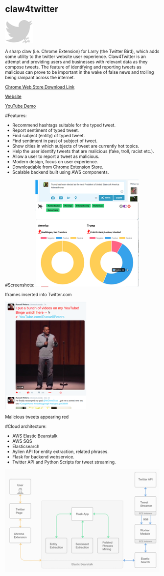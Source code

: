 # claw4twitter

<img src="images/claw.jpg"/>

A sharp claw (i.e. Chrome Extension) for Larry (the Twitter Bird), which adds some utility to the twitter website user experience. Claw4Twitter is an attempt and providing users and businesses with relevant data as they compose tweets. The feature of identifying and reporting tweets as malicious can prove to be important in the wake of false news and trolling being rampant across the internet.

[Chrome Web Store Download Link](https://chrome.google.com/webstore/detail/claw4twitter/pdohffpcbhglhgaijgonjedlcnjaiagd)

[Website](https://somyavasudevan.github.io/)

[YouTube Demo](https://youtu.be/_J1AU9RsFgM)

#Features:
- Recommend hashtags suitable for the typed tweet.
- Report sentiment of typed tweet.
- Find subject (entity) of typed tweet.
- Find sentiment in past of subject of tweet.
- Show cities in which subjects of tweet are currently hot topics.
- Help the user identify tweets that are malicious (fake, troll, racist etc.).
- Allow a user to report a tweet as malicious. 
- Modern design, focus on user experience.
- Downloadable from Chrome Extension Store.
- Scalable backend built using AWS components.


#Screenshots:
![Iframes inserted into Twitter.com](/images/scr1.png?raw=true "Iframes inserted into twitter.com")

Iframes inserted into Twitter.com

![Malicious tweets appear red](/images/scr2.png?raw=true "Malicious tweets appear red")

Malicious tweets appearing red

#Cloud architecture:
- AWS Elastic Beanstalk
- AWS SQS
- Elasticsearch
- Aylien API for entity extraction, related phrases.
- Flask for backend webservice.
- Twitter API and Python Scripts for tweet streaming.

![Architecture Diagram](/images/archdiag.jpg?raw=true "Architecture Diagram")
